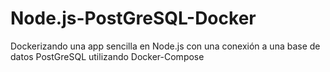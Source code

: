 # Node.js-PostGreSQL-Docker

Dockerizando una app sencilla en Node.js con una conexión a una base de datos PostGreSQL utilizando Docker-Compose
